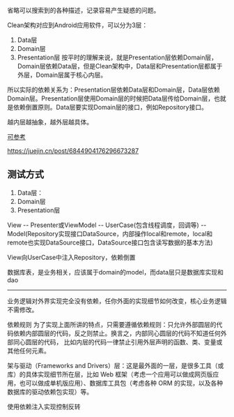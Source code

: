 省略可以搜索到的各种描述，记录容易产生疑惑的问题。

Clean架构对应到Android应用软件，可以分为3层：
1. Data层
2. Domain层
3. Presentation层
按平时的理解来说，就是Presentation层依赖Domain层，Domain层依赖Data层，但是Clean架构中，Data层和Presentation层都属于外层，Domain层属于核心内层。

所以实际的依赖关系为：Presentation层依赖Data层和Domain层，Data层依赖Domain层。Presentation层使用Domain层的时候把Data层传给Domain层，也就是依赖倒置原则。Data层要实现Domain层的接口，例如Repository接口。

越内层越抽象，越外层越具体。

[可参考](https://www.jianshu.com/p/66e749e19f0d)

https://juejin.cn/post/6844904176296673287

## 测试方式
1. Data层：
2. Domain层
3. Presentation层

View  --  Presenter或ViewModel --  UserCase(包含线程调度，回调等)  --  Model(Repository实现接口DataSource，内部操作local和remote，local和remote也实现DataSource接口，DataSource接口包含读写数据的基本方法)

View向UserCase中注入Repository，依赖倒置

数据库表，是业务相关，应该属于domain的model，而data层只是数据库实现和dao

----

业务逻辑对外界实现完全没有依赖，任你外面的实现细节如何改变，核心业务逻辑不需修改。

依赖规则
为了实现上面所讲的特点，只需要遵循依赖规则：只允许外部圆层的代码依赖内部圆层的代码，反之则禁止。换言之，内部同心圆层的代码不知道任何外部同心圆层的代码，
比如内层的代码一律禁止引用外层声明的函数、类、变量或其他任何元素。

架与驱动（Frameworks and Drivers）层：这是最外面的一层，是很多工具（或库）的具体实现细节所在层，比如 Web 框架（考虑一个应用可以做成网页版应用，也可以做成单机版应用）、数据库工具包（考虑各种 ORM 的实现，以及各种数据库的驱动依赖包实现）等。

使用依赖注入实现控制反转